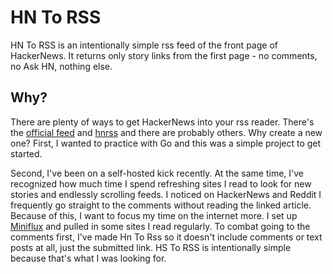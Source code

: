 # HN To RSS

HN To RSS is an intentionally simple rss feed of the front page of HackerNews. It returns only story links from the first page - no comments, no Ask HN, nothing else.

## Why?

There are plenty of ways to get HackerNews into your rss reader. There's the [official feed](https://news.ycombinator.com/rss) and [hnrss](https://hnrss.github.io) and there are probably others. Why create a new one? First, I wanted to practice with Go and this was a simple project to get started.

Second, I've been on a self-hosted kick recently. At the same time, I've recognized how much time I spend refreshing sites I read to look for new stories and endlessly scrolling feeds. I noticed on HackerNews and Reddit I frequently go straight to the comments without reading the linked article. Because of this, I want to focus my time on the internet more. I set up [Miniflux](https://miniflux.app) and pulled in some sites I read regularly. To combat going to the comments first, I've made Hn To Rss so it doesn't include comments or text posts at all, just the submitted link. HS To RSS is intentionally simple because that's what I was looking for.
